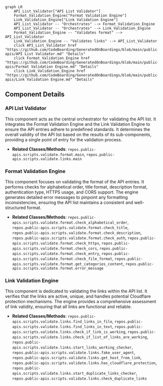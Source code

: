 ```mermaid
graph LR
    API_List_Validator["API List Validator"]
    Format_Validation_Engine["Format Validation Engine"]
    Link_Validation_Engine["Link Validation Engine"]
    API_List_Validator -- "Orchestrates" --> Format_Validation_Engine
    API_List_Validator -- "Orchestrates" --> Link_Validation_Engine
    Format_Validation_Engine -- "Validates format" --> API_List_Validator
    Link_Validation_Engine -- "Validates links" --> API_List_Validator
    click API_List_Validator href "https://github.com/CodeBoarding/GeneratedOnBoardings/blob/main/public-apis/API List Validator.md" "Details"
    click Format_Validation_Engine href "https://github.com/CodeBoarding/GeneratedOnBoardings/blob/main/public-apis/Format Validation Engine.md" "Details"
    click Link_Validation_Engine href "https://github.com/CodeBoarding/GeneratedOnBoardings/blob/main/public-apis/Link Validation Engine.md" "Details"
```

## Component Details

### API List Validator
This component acts as the central orchestrator for validating the API list. It integrates the Format Validation Engine and the Link Validation Engine to ensure the API entries adhere to predefined standards. It determines the overall validity of the API list based on the results of its sub-components, providing a single point of entry for the validation process.
- **Related Classes/Methods**: `repos.public-apis.scripts.validate.format.main`, `repos.public-apis.scripts.validate.links.main`

### Format Validation Engine
This component focuses on validating the format of the API entries. It performs checks for alphabetical order, title format, description format, authentication type, HTTPS usage, and CORS support. The engine generates detailed error messages to pinpoint any formatting inconsistencies, ensuring the API list maintains a consistent and well-structured format.
- **Related Classes/Methods**: `repos.public-apis.scripts.validate.format.check_alphabetical_order`, `repos.public-apis.scripts.validate.format.check_title`, `repos.public-apis.scripts.validate.format.check_description`, `repos.public-apis.scripts.validate.format.check_auth`, `repos.public-apis.scripts.validate.format.check_https`, `repos.public-apis.scripts.validate.format.check_cors`, `repos.public-apis.scripts.validate.format.check_entry`, `repos.public-apis.scripts.validate.format.check_file_format`, `repos.public-apis.scripts.validate.format.get_categories_content`, `repos.public-apis.scripts.validate.format.error_message`

### Link Validation Engine
This component is dedicated to validating the links within the API list. It verifies that the links are active, unique, and handles potential Cloudflare protection mechanisms. The engine provides a comprehensive assessment of link validity, ensuring that all links are functional and reliable.
- **Related Classes/Methods**: `repos.public-apis.scripts.validate.links.find_links_in_file`, `repos.public-apis.scripts.validate.links.find_links_in_text`, `repos.public-apis.scripts.validate.links.check_if_link_is_working`, `repos.public-apis.scripts.validate.links.check_if_list_of_links_are_working`, `repos.public-apis.scripts.validate.links.start_links_working_checker`, `repos.public-apis.scripts.validate.links.fake_user_agent`, `repos.public-apis.scripts.validate.links.get_host_from_link`, `repos.public-apis.scripts.validate.links.has_cloudflare_protection`, `repos.public-apis.scripts.validate.links.start_duplicate_links_checker`, `repos.public-apis.scripts.validate.links.check_duplicate_links`